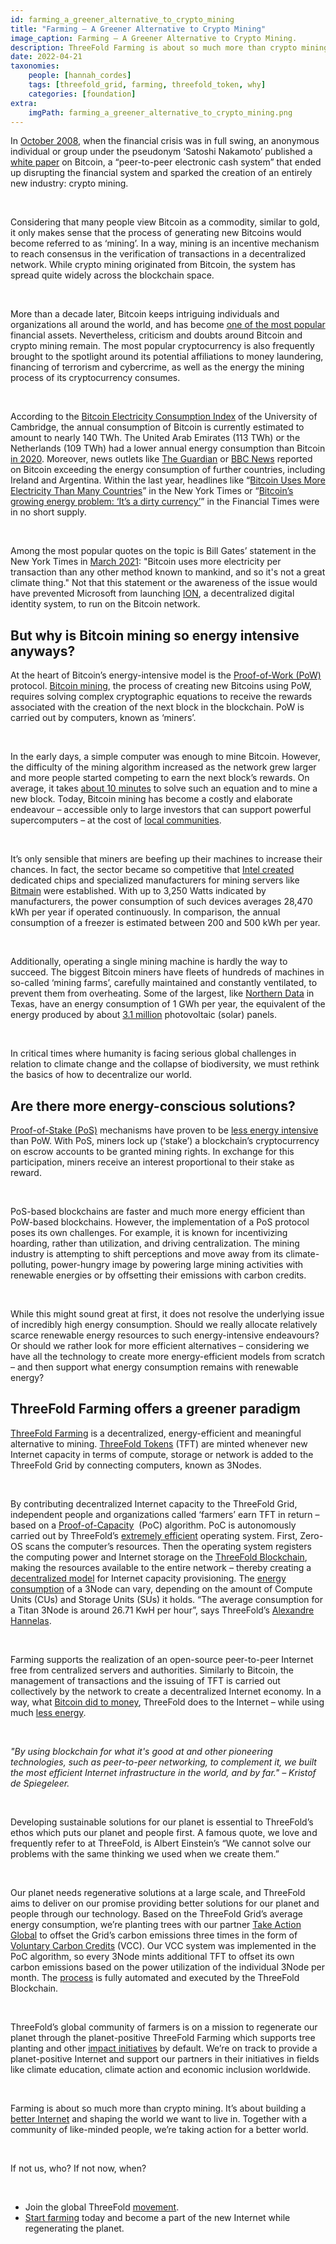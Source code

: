 ```yaml
---
id: farming_a_greener_alternative_to_crypto_mining
title: "Farming – A Greener Alternative to Crypto Mining"
image_caption: Farming – A Greener Alternative to Crypto Mining.
description: ThreeFold Farming is about so much more than crypto mining. It's a decentralized, energy-efficient and meaningful alternative.
date: 2022-04-21
taxonomies:
    people: [hannah_cordes]
    tags: [threefold_grid, farming, threefold_token, why]
    categories: [foundation]
extra:
    imgPath: farming_a_greener_alternative_to_crypto_mining.png
---
```


In [October 2008](https://cointelegraph.com/bitcoin-for-beginners/the-history-of-bitcoin-when-did-bitcoin-start), when the financial crisis was in full swing, an anonymous individual or group under the pseudonym ‘Satoshi Nakamoto’ published a [white paper](https://bitcoin.org/bitcoin.pdf) on Bitcoin, a “peer-to-peer electronic cash system” that ended up disrupting the financial system and sparked the creation of an entirely new industry: crypto mining.

<br/>

Considering that many people view Bitcoin as a commodity, similar to gold, it only makes sense that the process of generating new Bitcoins would become referred to as ‘mining’. In a way, mining is an incentive mechanism to reach consensus in the verification of transactions in a decentralized network. While crypto mining originated from Bitcoin, the system has spread quite widely across the blockchain space.

<br/>

More than a decade later, Bitcoin keeps intriguing individuals and organizations all around the world, and has become [one of the most popular](https://cointelegraph.com/news/is-bitcoin-a-waste-of-energy-pros-and-cons-about-bitcoin-mining) financial assets. Nevertheless, criticism and doubts around Bitcoin and crypto mining remain. The most popular cryptocurrency is also frequently brought to the spotlight around its potential affiliations to money laundering, financing of terrorism and cybercrime, as well as the energy the mining process of its cryptocurrency consumes. 

<br/>

According to the [Bitcoin Electricity Consumption Index](https://cbeci.org/) of the University of Cambridge, the annual consumption of Bitcoin is currently estimated to amount to nearly 140 TWh. The United Arab Emirates (113 TWh) or the Netherlands (109 TWh) had a lower annual energy consumption than Bitcoin [in 2020](http://blog.zorinaq.com/bitcoin-electricity-consumption/). Moreover, news outlets like [The Guardian](https://www.theguardian.com/technology/2017/nov/27/bitcoin-mining-consumes-electricity-ireland) or [BBC News](https://www.bbc.com/news/technology-56012952) reported on Bitcoin exceeding the energy consumption of further countries, including Ireland and Argentina. Within the last year, headlines like “[Bitcoin Uses More Electricity Than Many Countries](https://www.nytimes.com/interactive/2021/09/03/climate/bitcoin-carbon-footprint-electricity.html)” in the New York Times or “[Bitcoin’s growing energy problem: ‘It’s a dirty currency’](https://www.ft.com/content/1aecb2db-8f61-427c-a413-3b929291c8ac)” in the Financial Times were in no short supply.

<br/>

Among the most popular quotes on the topic is Bill Gates’ statement in the New York Times in [March 2021](https://www.nytimes.com/2021/03/09/business/dealbook/bill-gates-bitcoin.html): "Bitcoin uses more electricity per transaction than any other method known to mankind, and so it's not a great climate thing." Not that this statement or the awareness of the issue would have prevented Microsoft from launching [ION](https://identity.foundation/ion/), a decentralized digital identity system, to run on the Bitcoin network.

## But why is Bitcoin mining so energy intensive anyways?

At the heart of Bitcoin’s energy-intensive model is the [Proof-of-Work (PoW)](https://www.coindesk.com/learn/2020/12/16/what-is-proof-of-work/) protocol. [Bitcoin mining](https://www.investopedia.com/tech/how-does-bitcoin-mining-work/), the process of creating new Bitcoins using PoW, requires solving complex cryptographic equations to receive the rewards associated with the creation of the next block in the blockchain. PoW is carried out by computers, known as ‘miners’. 

<br/>

In the early days, a simple computer was enough to mine Bitcoin. However, the difficulty of the mining algorithm increased as the network grew larger and more people started competing to earn the next block’s rewards. On average, it takes [about 10 minutes](https://bitcoin.org/bitcoin.pdf) to solve such an equation and to mine a new block. Today, Bitcoin mining has become a costly and elaborate endeavour – accessible only to large investors that can support powerful supercomputers – at the cost of [local communities](https://www.technologyreview.com/2022/04/18/1049331/bitcoin-cryptocurrency-cryptomining-new-york/).

<br/>

It’s only sensible that miners are beefing up their machines to increase their chances. In fact, the sector became so competitive that [Intel created](https://www.linkedin.com/pulse/sustainable-crypto-mining-becoming-reality-nameet-potnis/) dedicated chips and specialized manufacturers for mining servers like [Bitmain](https://www.bitmain.com/) were established. With up to 3,250 Watts indicated by manufacturers, the power consumption of such devices averages 28,470 kWh per year if operated continuously. In comparison, the annual consumption of a freezer is estimated between 200 and 500 kWh per year. 

<br/>

Additionally, operating a single mining machine is hardly the way to succeed. The biggest Bitcoin miners have fleets of hundreds of machines in so-called ‘mining farms’, carefully maintained and constantly ventilated, to prevent them from overheating. Some of the largest, like [Northern Data](https://www.rockdalemdd.org/news/whinstone-us-breaks-ground-build-world%E2%80%99s-largest-bitcoin-mining-facility-rockdale-texas) in Texas, have an energy consumption of 1 GWh per year, the equivalent of the energy produced by about [3.1 million](https://www.energy.gov/eere/articles/how-much-power-1-gigawatt) photovoltaic (solar) panels. 

<br/>

In critical times where humanity is facing serious global challenges in relation to climate change and the collapse of biodiversity, we must rethink the basics of how to decentralize our world. 

## Are there more energy-conscious solutions?

[Proof-of-Stake (PoS)](https://www.coindesk.com/learn/2020/12/30/what-is-proof-of-stake/) mechanisms have proven to be [less energy intensive](https://www.investopedia.com/tech/how-does-bitcoin-mining-work/#toc-downsides-of-mining) than PoW. With PoS, miners lock up (‘stake’) a blockchain’s cryptocurrency on escrow accounts to be granted mining rights. In exchange for this participation, miners receive an interest proportional to their stake as reward. 

<br/>

PoS-based blockchains are faster and much more energy efficient than PoW-based blockchains. However, the implementation of a PoS protocol poses its own challenges. For example, it is known for incentivizing hoarding, rather than utilization, and driving centralization. The mining industry is attempting to shift perceptions and move away from its climate-polluting, power-hungry image by powering large mining activities with renewable energies or by offsetting their emissions with carbon credits.

<br/>

While this might sound great at first, it does not resolve the underlying issue of incredibly high energy consumption. Should we really allocate relatively scarce renewable energy resources to such energy-intensive endeavours? Or should we rather look for more efficient alternatives – considering we have all the technology to create more energy-efficient models from scratch – and then support what energy consumption remains with renewable energy? 

## ThreeFold Farming offers a greener paradigm

[ThreeFold Farming](https://threefold.io/blog/post/what_is_farming/) is a decentralized, energy-efficient and meaningful alternative to mining. [ThreeFold Tokens](https://forum.threefold.io/t/the-potential-of-the-threefold-token-tft/1796) (TFT) are minted whenever new Internet capacity in terms of compute, storage or network is added to the ThreeFold Grid by connecting computers, known as 3Nodes. 

<br/>

By contributing decentralized Internet capacity to the ThreeFold Grid, independent people and organizations called ‘farmers’ earn TFT in return – based on a [Proof-of-Capacity](https://library.threefold.me/info/threefold#/tfgrid/farming/threefold__proof_of_capacity?id=why-proof-of-capacity)  (PoC) algorithm. PoC is autonomously carried out by ThreeFold’s [extremely efficient](https://threefold.io/blog/post/for_our_planet/) operating system. First, Zero-OS scans the computer’s resources. Then the operating system registers the computing power and Internet storage on the [ThreeFold Blockchain](https://threefold.io/blog/post/tf_chain/), making the resources available to the entire network – thereby creating a [decentralized model](https://coincheckup.com/blog/threefold-is-the-decentralized-web-the-future-of-the-internet/) for Internet capacity provisioning. The [energy consumption](https://threefold.docsend.com/view/wsru3f9tmeaq62wq) of a 3Node can vary, depending on the amount of Compute Units (CUs) and Storage Units (SUs) it holds. “The average consumption for a Titan 3Node is around 26.71 KwH per hour”, says ThreeFold’s [Alexandre Hannelas](https://threefold.io/people/alexandre_hannelas/). 

<br/>

Farming supports the realization of an open-source peer-to-peer Internet free from centralized servers and authorities. Similarly to Bitcoin, the management of transactions and the issuing of TFT is carried out collectively by the network to create a decentralized Internet economy. In a way, what [Bitcoin did to money](https://threefold.io/blog/post/bitcoin_threefold/), ThreeFold does to the Internet – while using much [less energy](https://threefold.io/blog/post/for_our_planet/). 

<br/>

*"By using blockchain for what it's good at and other pioneering technologies, such as peer-to-peer networking, to complement it, we built the most efficient Internet infrastructure in the world, and by far." – Kristof de Spiegeleer.*

<br/>

Developing sustainable solutions for our planet is essential to ThreeFold’s ethos which puts our planet and people first. A famous quote, we love and frequently refer to at ThreeFold, is Albert Einstein’s “We cannot solve our problems with the same thinking we used when we create them.”

<br/>

Our planet needs regenerative solutions at a large scale, and ThreeFold aims to deliver on our promise providing better solutions for our planet and people through our technology. Based on the ThreeFold Grid’s average energy consumption, we’re planting trees with our partner [Take Action Global](https://forum.threefold.io/t/driving-regeneration-with-tag/2120?u=hannahcordes) to offset the Grid’s carbon emissions three times in the form of [Voluntary Carbon Credits](https://forum.threefold.io/t/threefold-on-track-to-be-planet-positive/2097?u=hannahcordes) (VCC). Our VCC system was implemented in the PoC algorithm, so every 3Node mints additional TFT to offset its own carbon emissions based on the power utilization of the individual 3Node per month. The [process](https://forum.threefold.io/t/threefold-on-track-to-be-planet-positive/2097) is fully automated and executed by the ThreeFold Blockchain.

<br/>

ThreeFold’s global community of farmers is on a mission to regenerate our planet through the planet-positive ThreeFold Farming which supports tree planting and other [impact initiatives](https://forum.threefold.io/t/supporting-initiatives-to-regenerate-the-planet/2110?u=hannahcordes) by default. We’re on track to provide a planet-positive Internet and support our partners in their initiatives in fields like climate education, climate action and economic inclusion worldwide.

<br/>

Farming is about so much more than crypto mining. It’s about building a [better Internet](https://medium.com/authority-magazine/the-future-is-now-kristoff-de-spiegeleer-of-threefold-on-how-their-technological-innovation-will-7acc0e51c365) and shaping the world we want to live in. Together with a community of like-minded people, we’re taking action for a better world.

<br/>

If not us, who? If not now, when?

<br/>

* Join the global ThreeFold [movement](https://t.me/threefold).
* [Start farming](https://library.threefold.me/info/threefold#/tfgrid/farming/threefold__farming_intro) today and become a part of the new Internet while regenerating the planet.
